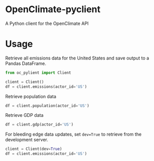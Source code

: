 # OpenClimate-pyclient

A Python client for the OpenClimate API

# Usage

Retrieve all emissions data for the United States and save output to a Pandas DataFrame.
```python
from oc_pylient import Client

client = Client()
df = client.emissions(actor_id='US')
```

Retrieve population data
```python
df = client.population(actor_id='US')
```

Retrieve GDP data
```python
df = client.gdp(actor_id='US')
```

For bleeding edge data updates, set `dev=True` to retrieve from the development server.
```python
client = Client(dev=True)
df = client.emissions(actor_id='US')
```